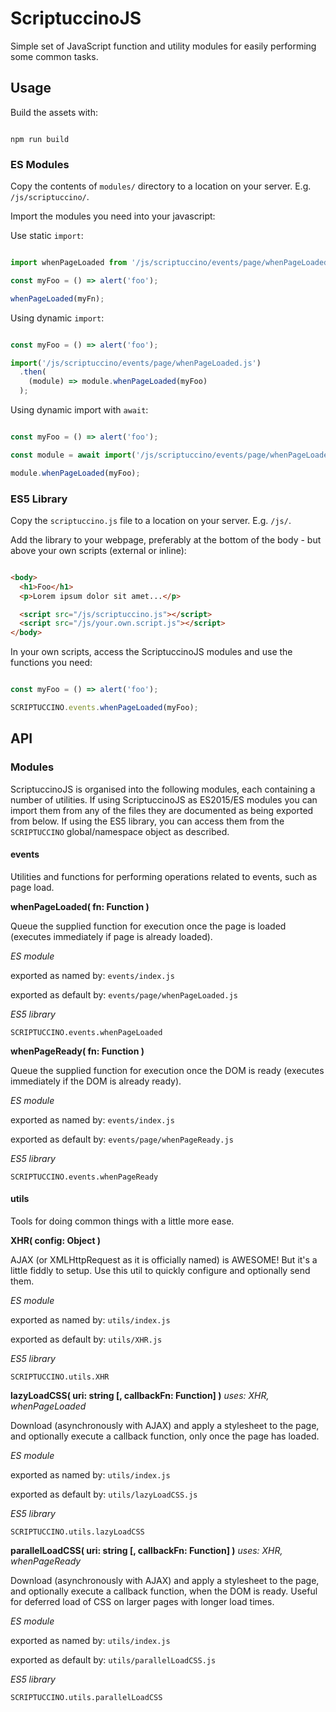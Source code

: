 # ScriptuccinoJS

Simple set of JavaScript function and utility modules for easily performing some common tasks.

## Usage

Build the assets with:

```shell

npm run build

```

### ES Modules

Copy the contents of `modules/` directory to a location on your server. E.g. `/js/scriptuccino/`.

Import the modules you need into your javascript:

Use static `import`:

```javascript

import whenPageLoaded from '/js/scriptuccino/events/page/whenPageLoaded.js';

const myFoo = () => alert('foo');

whenPageLoaded(myFn);

```

Using dynamic `import`:

```javascript

const myFoo = () => alert('foo');

import('/js/scriptuccino/events/page/whenPageLoaded.js')
  .then(
    (module) => module.whenPageLoaded(myFoo)
  );

```

Using dynamic import with `await`:

```javascript

const myFoo = () => alert('foo');

const module = await import('/js/scriptuccino/events/page/whenPageLoaded.js');

module.whenPageLoaded(myFoo);

```

### ES5 Library

Copy the `scriptuccino.js` file to a location on your server. E.g. `/js/`.

Add the library to your webpage, preferably at the bottom of the body - but above your own scripts (external or inline):

```html

<body>
  <h1>Foo</h1>
  <p>Lorem ipsum dolor sit amet...</p>

  <script src="/js/scriptuccino.js"></script>
  <script src="/js/your.own.script.js"></script>
</body>

```

In your own scripts, access the ScriptuccinoJS modules and use the functions you need:

```javascript

const myFoo = () => alert('foo');

SCRIPTUCCINO.events.whenPageLoaded(myFoo);

```

## API

### Modules

ScriptuccinoJS is organised into the following modules, each containing a number of utilities. If using ScriptuccinoJS as ES2015/ES modules you can import them from any of the files they are documented as being exported from below. If using the ES5 library, you can access them from the `SCRIPTUCCINO` global/namespace object as described.

#### events

Utilities and functions for performing operations related to events, such as page load.

**whenPageLoaded( fn: Function )**

Queue the supplied function for execution once the page is loaded (executes immediately if page is already loaded).

*ES module*

exported as named by:
`events/index.js`

exported as default by:
`events/page/whenPageLoaded.js`

*ES5 library*

`SCRIPTUCCINO.events.whenPageLoaded`


**whenPageReady( fn: Function )**

Queue the supplied function for execution once the DOM is ready (executes immediately if the DOM is already ready).

*ES module*

exported as named by:
`events/index.js`

exported as default by:
`events/page/whenPageReady.js`

*ES5 library*

`SCRIPTUCCINO.events.whenPageReady`


#### utils

Tools for doing common things with a little more ease.


**XHR( config: Object )**

AJAX (or XMLHttpRequest as it is officially named) is AWESOME! But it's a little fiddly to setup. Use this util to quickly configure and optionally send them.

*ES module*

exported as named by:
`utils/index.js`

exported as default by:
`utils/XHR.js`

*ES5 library*

`SCRIPTUCCINO.utils.XHR`


**lazyLoadCSS( uri: string [, callbackFn: Function] )**
*uses: XHR, whenPageLoaded*

Download (asynchronously with AJAX) and apply a stylesheet to the page, and optionally execute a callback function, only once the page has loaded.

*ES module*

exported as named by:
`utils/index.js`

exported as default by:
`utils/lazyLoadCSS.js`

*ES5 library*

`SCRIPTUCCINO.utils.lazyLoadCSS`


**parallelLoadCSS( uri: string [, callbackFn: Function] )**
*uses: XHR, whenPageReady*

Download (asynchronously with AJAX) and apply a stylesheet to the page, and optionally execute a callback function, when the DOM is ready. Useful for deferred load of CSS on larger pages with longer load times.

*ES module*

exported as named by:
`utils/index.js`

exported as default by:
`utils/parallelLoadCSS.js`

*ES5 library*

`SCRIPTUCCINO.utils.parallelLoadCSS`